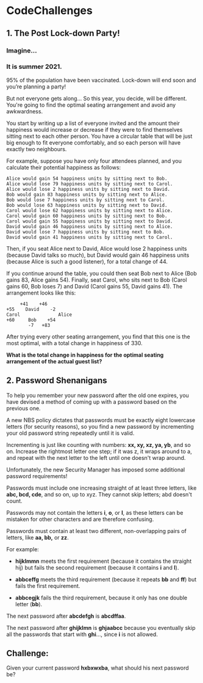 
# CodeChallenges

## 1. The Post Lock-down Party! 
  
### Imagine… 
### It is summer 2021. 
95% of the population have been vaccinated. 
Lock-down will end soon and you’re planning a party! 
 
But not everyone gets along… So this year, you decide, will be different. You're going to find the optimal seating arrangement and avoid any awkwardness. 
 
You start by writing up a list of everyone invited and the amount their happiness would increase or decrease if they were to find themselves sitting next to each other person. You have a circular table that will be just big enough to fit everyone comfortably, and so each person will have exactly two neighbours. 
 
For example, suppose you have only four attendees planned, and you calculate their potential happiness as follows: 
 
```
Alice would gain 54 happiness units by sitting next to Bob. 
Alice would lose 79 happiness units by sitting next to Carol. 
Alice would lose 2 happiness units by sitting next to David. 
Bob would gain 83 happiness units by sitting next to Alice. 
Bob would lose 7 happiness units by sitting next to Carol. 
Bob would lose 63 happiness units by sitting next to David. 
Carol would lose 62 happiness units by sitting next to Alice. 
Carol would gain 60 happiness units by sitting next to Bob. 
Carol would gain 55 happiness units by sitting next to David. 
David would gain 46 happiness units by sitting next to Alice. 
David would lose 7 happiness units by sitting next to Bob. 
David would gain 41 happiness units by sitting next to Carol. 
```
 
Then, if you seat Alice next to David, Alice would lose 2 happiness units (because David talks so much), but David would gain 46 happiness units (because Alice is such a good listener), for a total change of 44. 
 
If you continue around the table, you could then seat Bob next to Alice (Bob gains 83, Alice gains 54). Finally, seat Carol, who sits next to Bob (Carol gains 60, Bob loses 7) and David (Carol gains 55, David gains 41). The arrangement looks like this: 
 
 ```
      +41    +46 
+55    David    -2 
Carol              Alice 
+60     Bob    +54 
         -7   +83 
```

After trying every other seating arrangement, you find that this one is the most optimal, with a total change in happiness of 330. 
 
**What is the total change in happiness for the optimal seating arrangement of the actual guest list?**
<br>
## 2. Password Shenanigans  

To help you remember your new password after the old one expires, you have devised a method of coming up with a password based on the previous one.  

A new NBS policy dictates that passwords must be exactly eight lowercase letters (for security reasons), so you find a new password by incrementing your old password string repeatedly until it is valid. 

Incrementing is just like counting with numbers: **xx, xy, xz, ya, yb**, and so on. Increase the rightmost letter one step; if it was z, it wraps around to a, and repeat with the next letter to the left until one doesn't wrap around. 

Unfortunately, the new Security Manager has imposed some additional password requirements! 

Passwords must include one increasing straight of at least three letters, like **abc, bcd, cde**, and so on, up to xyz. They cannot skip letters; abd doesn't count. 

Passwords may not contain the letters **i**, **o**, or **l**, as these letters can be mistaken for other characters and are therefore confusing. 

Passwords must contain at least two different, non-overlapping pairs of letters, like **aa, bb,** or **zz**. 

For example: 

* **hijklmmn** meets the first requirement (because it contains the straight hij) but fails the second requirement (because it contains **i** and **l**). 

* **abbceffg** meets the third requirement (because it repeats **bb** and **ff**) but fails the first requirement. 

* **abbcegjk** fails the third requirement, because it only has one double letter (**bb**). 

The next password after **abcdefgh** is **abcdffaa**. 

The next password after **ghijklmn** is **ghjaabcc** because you eventually skip all the passwords that start with **ghi**..., since **i** is not allowed.

## Challenge:
Given your current password **hxbxwxba**, what should his next password be? 
